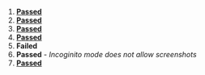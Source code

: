 1. [**Passed**](https://res.cloudinary.com/dsxf1ke0u/image/upload/v1602368898/6_jrai6g.jpg)
2. [**Passed**](https://res.cloudinary.com/dsxf1ke0u/image/upload/v1602368897/2_rf9sq4.jpg)
3. [**Passed**](https://res.cloudinary.com/dsxf1ke0u/image/upload/v1602368897/3_vx0kik.jpg)
4. [**Passed**](https://res.cloudinary.com/dsxf1ke0u/image/upload/v1602368898/5__pwjrca.jpg)
5. **Failed**
6. **Passed** - _Incoginito mode does not allow screenshots_
7. [**Passed**](https://res.cloudinary.com/dsxf1ke0u/image/upload/v1602368898/6_jrai6g.jpg)

